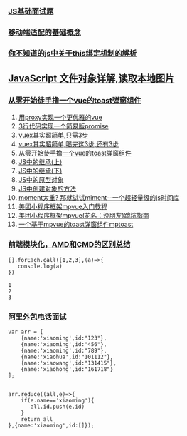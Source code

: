 ### [JS基础面试题](https://juejin.im/post/5b325c38e51d4558c7136818)
### [移动端适配的基础概念](https://juejin.im/post/5b35ea84e51d4558da1af310)
### [你不知道的js中关于this绑定机制的解析](https://juejin.im/post/5b3715def265da59af40a630)
## [JavaScript 文件对象详解,读取本地图片](https://juejin.im/post/5b32fb5cf265da598223df9e#comment)
### [从零开始徒手撸一个vue的toast弹窗组件](https://juejin.im/post/5af55f906fb9a07aae153c1c)
1. [用proxy实现一个更优雅的vue](https://link.juejin.im?target=https%3A%2F%2Fjuejin.im%2Fpost%2F5b239018e51d4558dc4aad4f)
2. [3行代码实现一个简易版promise](https://link.juejin.im?target=https%3A%2F%2Fjuejin.im%2Fpost%2F5b0a1ef86fb9a07aab2a4f9c)
3. [vuex其实超简单,只需3步](https://link.juejin.im?target=https%3A%2F%2Fjuejin.im%2Fpost%2F5afea06d6fb9a07a9c0476c1)
4. [vuex其实超简单,喝完这3步,还有3步](https://link.juejin.im?target=https%3A%2F%2Fjuejin.im%2Fpost%2F5b021d9af265da0b7868cc59)
5. [从零开始徒手撸一个vue的toast弹窗组件](https://link.juejin.im?target=https%3A%2F%2Fjuejin.im%2Fpost%2F5af55f906fb9a07aae153c1c)
6. [JS中的继承(上)](https://link.juejin.im?target=https%3A%2F%2Fjuejin.im%2Fpost%2F5ad8308d5188252e9e361fd4)
7. [JS中的继承(下)](https://link.juejin.im?target=https%3A%2F%2Fjuejin.im%2Fpost%2F5aec291b5188256715478575)
8. [JS中的原型对象](https://link.juejin.im?target=https%3A%2F%2Fjuejin.im%2Fpost%2F5ac319175188255582528caa)
9. [JS中创建对象的方法](https://link.juejin.im?target=https%3A%2F%2Fjuejin.im%2Fpost%2F5ac318886fb9a028c675e4ad)
10. [moment太重? 那就试试miment--一个超轻量级的js时间库](https://link.juejin.im?target=https%3A%2F%2Fjuejin.im%2Fpost%2F5ad3f8966fb9a028d1419031)
11. [美团小程序框架mpvue入门教程](https://link.juejin.im?target=https%3A%2F%2Fjuejin.im%2Fpost%2F5ac31e8d6fb9a028d9375765)
12. [美团小程序框架mpvue(花名：没朋友)蹲坑指南](https://link.juejin.im?target=https%3A%2F%2Fjuejin.im%2Fpost%2F5ac3181d518825555d477294)
13. [一个基于mpvue的toast弹窗组件mptoast](https://link.juejin.im?target=https%3A%2F%2Fjuejin.im%2Fpost%2F5ac3176af265da238925e9da)
### [前端模块化，AMD和CMD的区别总结](https://juejin.im/post/5b35e1f16fb9a00e562c59ee)
```
[].forEach.call([1,2,3],(a)=>{
   console.log(a)
})

1
2
3
```
### [阿里外包电话面试](https://juejin.im/post/5b357049f265da596332fefa)
```
var arr = [
	{name:'xiaoming',id:"123"},
	{name:'xiaoming',id:"456"},
	{name:'xiaoming',id:"789"},
	{name:'xiaohua',id:"101112"},
	{name:'xiaowang',id:"131415"},
	{name:'xiaohong',id:"161718"}
];


arr.reduce((all,e)=>{
	if(e.name=='xiaoming'){
       all.id.push(e.id)
    } 
    return all
},{name:'xiaoming',id:[]});
```

